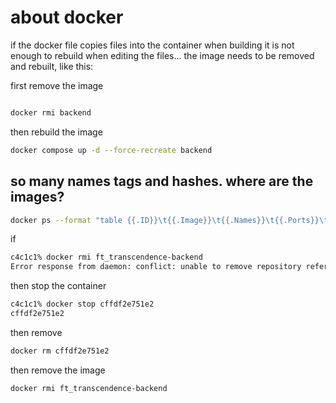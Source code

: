 # about docker

if the docker file copies files into the container when building it is not enough to rebuild when editing the files... the image needs to be removed and rebuilt, like this:

first remove the image
```bash

docker rmi backend
```

then rebuild the image

```bash
docker compose up -d --force-recreate backend
```

## so many names tags and hashes. where are the images?

```bash
docker ps --format "table {{.ID}}\t{{.Image}}\t{{.Names}}\t{{.Ports}}\t{{.Status}}"
```

if 
```bash
c4c1c1% docker rmi ft_transcendence-backend 
Error response from daemon: conflict: unable to remove repository reference "ft_transcendence-backend" (must force) - container cffdf2e751e2 is using its referenced image d38d16faef2a
```

then stop the container
```bash
c4c1c1% docker stop cffdf2e751e2
cffdf2e751e2
```

then remove
```bash
docker rm cffdf2e751e2
```
then remove the image
```bash
docker rmi ft_transcendence-backend
```
